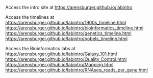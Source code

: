 Access the intro site at https://arensburger.github.io/labintro<br>

Access the timelines at <br>
https://arensburger.github.io/labintro/1900s_timeline.html<br>
https://arensburger.github.io/labintro/bioinformatics_timeline.html<br>
https://arensburger.github.io/labintro/genetics_timeline.html<br>
https://arensburger.github.io/labintro/nobels_timeline.html<br>

Access the Bioinformatics labs at <br>
https://arensburger.github.io/labintro/Galaxy_101.html<br>
https://arensburger.github.io/labintro/Quality_Control.html<br>
https://arensburger.github.io/labintro/Mapping.html<br>
https://arensburger.github.io/labintro/RNAseq_reads_per_gene.html<br>
